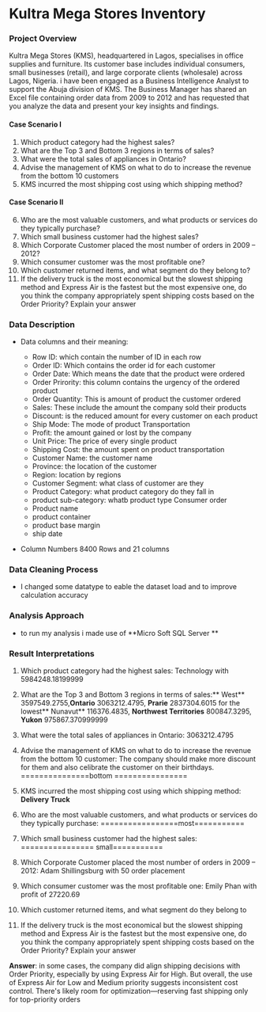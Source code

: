 # Kultra Mega Stores Inventory

###  Project Overview

Kultra Mega Stores (KMS), headquartered in Lagos, specialises in office supplies and 
furniture. Its customer base includes individual consumers, small businesses (retail), and 
large corporate clients (wholesale) across Lagos, Nigeria. 
i have been engaged as a Business Intelligence Analyst to support the Abuja division of 
KMS. The Business Manager has shared an Excel file containing order data from 2009 to 
2012 and has requested that you analyze the data and present your key insights and 
findings. 

#### **Case Scenario I** 
1. Which product category had the highest sales? 
2. What are the Top 3 and Bottom 3 regions in terms of sales? 
3. What were the total sales of appliances in Ontario? 
4. Advise the management of KMS on what to do to increase the revenue from the bottom 
10 customers 
5. KMS incurred the most shipping cost using which shipping method? 

#### **Case Scenario II**
6. Who are the most valuable customers, and what products or services do they typically 
purchase? 
7. Which small business customer had the highest sales? 
8. Which Corporate Customer placed the most number of orders in 2009 – 2012? 
9. Which consumer customer was the most profitable one? 
10. Which customer returned items, and what segment do they belong to? 
11. If the delivery truck is the most economical but the slowest shipping method and 
Express Air is the fastest but the most expensive one, do you think the company 
appropriately spent shipping costs based on the Order Priority? Explain your answer 


### Data Description 

- Data columns and their meaning:

   - Row ID: which contain the number of ID in each row
   - Order ID: Which contains the order id for each customer
   - Order Date: Which means the date that the product were ordered
   - Order Prirority: this column contains the urgency of the ordered product
   - Order Quantity: This is amount of product the customer ordered
   - Sales: These include the amount the company sold their products
   - Discount: is the reduced amount for every customer on each product
   - Ship Mode: The mode of product Transportation
   - Profit: the amount gained or lost by the company
   - Unit Price: The price of every single product
   - Shipping Cost: the amount spent on product transportation
   - Customer Name: the customer name
   - Province: the location of the customer
   - Region: location by regions
   - Customer Segment: what class of customer are they
   - Product Category: what product category do they fall in
   - product sub-category: whatb product type Consumer order
   - Product name
   - product container
   - product base margin
   - ship date

- Column Numbers
  8400 Rows and 21 columns

### Data Cleaning Process

- I changed some datatype to eable the dataset load and to improve calculation accuracy

### Analysis Approach
 - to run my analysis i made use of **Micro Soft SQL Server **

### Result Interpretations 

1. Which product category had the highest sales: Technology with 5984248.18199999
2. What are the Top 3 and Bottom 3 regions in terms of sales:** West**	3597549.2755,**Ontario**	3063212.4795, **Prarie**	2837304.6015
   for the lowest** Nunavut**	116376.4835, **Northwest Territories**	800847.3295, **Yukon**	975867.370999999
3.  What were the total sales of appliances in Ontario: 3063212.4795
4.  Advise the management of KMS on what to do to increase the revenue from the bottom 10 customer: The company should make more discount for them and also celibrate the customer on their birthdays. ===============bottom ================
5. KMS incurred the most shipping cost using which shipping method: **Delivery Truck**
6. Who are the most valuable customers, and what products or services do they typically 
purchase: =================most===========
7. Which small business customer had the highest sales:
   ================ small===========

8. Which Corporate Customer placed the most number of orders in 2009 – 2012: Adam Shillingsburg with 50 order placement
9. Which consumer customer was the most profitable one: Emily Phan with profit of 27220.69
10. Which customer returned items, and what segment do they belong to
11. If the delivery truck is the most economical but the slowest shipping method and 
Express Air is the fastest but the most expensive one, do you think the company 
appropriately spent shipping costs based on the Order Priority? Explain your answer


**Answer**: in some cases, the company did align shipping decisions with Order Priority, especially by using Express Air for High. But overall, the use of Express Air for Low and Medium priority suggests inconsistent cost control. There's likely room for optimization—reserving fast shipping only for top-priority orders


     









